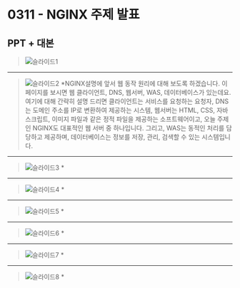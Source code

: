# 0311 - NGINX 주제 발표
## PPT + 대본
> ![슬라이드1](https://github.com/22seul/React/assets/143988446/ebe066a8-fdb9-4908-ba0c-8c2ddc5157aa)
---
> ![슬라이드2](https://github.com/22seul/React/assets/143988446/7f85acd5-646c-4f26-8730-ec31fdbd66a3)
> *NGINX설명에 앞서 웹 동작 원리에 대해 보도록 하겠습니다. 
이 페이지를 보시면 웹 클라이언트, DNS, 웹서버, WAS, 데이터베이스가 있는데요.
여기에 대해 간략히 설명 드리면 클라이언트는 서비스를 요청하는 요청자, DNS는 도메인 주소를 IP로 변환하여 제공하는 시스템, 
웹서버는 HTML, CSS, 자바스크립트, 이미지 파일과 같은 정적 파일을 제공하는 소프트웨어이고, 오늘 주제인 NGINX도 대표적인 웹 서버 중 하나입니다.
그리고, WAS는 동적인 처리를 담당하고 제공하며, 데이터베이스는 정보를 저장, 관리, 검색할 수 있는 시스템입니다.

---
> ![슬라이드3](https://github.com/22seul/React/assets/143988446/e49aceec-2e04-43da-ad20-f65197a7ca91)
> *
---
> ![슬라이드4](https://github.com/22seul/React/assets/143988446/4af24766-947f-4e27-bf0c-3b37f0e40db7)
> *
---
> ![슬라이드5](https://github.com/22seul/React/assets/143988446/79209073-3392-435f-9733-ad4d2261152f)
> *
---
> ![슬라이드6](https://github.com/22seul/React/assets/143988446/db0b3627-daf5-4d9c-bb42-275df2f3089c)
> *
---
> ![슬라이드7](https://github.com/22seul/React/assets/143988446/ff26f385-f722-40c2-96fc-cc4878fef5cc)
> *
---
> ![슬라이드8](https://github.com/22seul/React/assets/143988446/f1721164-9753-4885-831c-2a3eab8e4c40)
> * 

